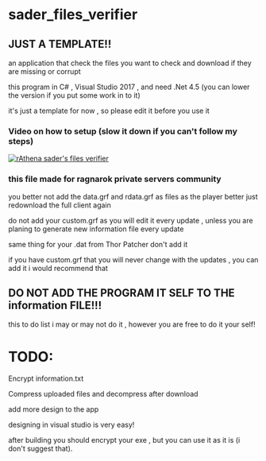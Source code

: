# sader_files_verifier

## JUST A TEMPLATE!!

an application that check the files you want to check and download if they are missing or corrupt

this program in C# , Visual Studio 2017 , and need .Net 4.5 (you can lower the version if you put some work in to it)

it's just a template for now , so please edit it before you use it

### Video on how to setup (slow it down if you can't follow my steps)

[![rAthena sader's files verifier](https://i.ytimg.com/vi/-tL8g4JS6PU/hqdefault.jpg)](https://youtu.be/-tL8g4JS6PU "rAthena sader's files verifier")

### this file made for ragnarok private servers community

you better not add the data.grf and rdata.grf as files as the player better just redownload the full client again

do not add your custom.grf as you will edit it every update , unless you are planing to generate new information file every update

same thing for your .dat from Thor Patcher don't add it

if you have custom.grf that you will never change with the updates , you can add it i would recommend that


## DO NOT ADD THE PROGRAM IT SELF TO THE information FILE!!!


this to do list i may or may not do it , however you are free to do it your self!

# TODO:

Encrypt information.txt

Compress uploaded files and decompress after download

add more design to the app

designing in visual studio is very easy!

after building you should encrypt your exe , but you can use it as it is (i don't suggest that).

